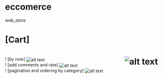 # eccomerce
web_store
<div>
  <h1 align="left">[Cart]<h1>
  <img src="https://media.giphy.com/media/Wgt8CNj0PvGUTAjION/giphy.gif" alt="alt text" width="whatever" height="whatever" align="right">
</div>
<div>
! [by now]
  <img src="https://media.giphy.com/media/qnf0iqSQTHzwFqTQIq/giphy.gif" alt="alt text" width="whatever" height="whatever" align="center">
</div>
<div>
! [add comments and rate]
  <img src="https://media.giphy.com/media/FMsIzuEvEnVzaXEVer/giphy.gif" alt="alt text" width="whatever" height="whatever" align="center">
</div>
<div>
! [pagination and ordering by category]
  <img src="https://media.giphy.com/media/cYzSUX7jFpcLaD33i9/giphy.gif" alt="alt text" width="whatever" height="whatever" align="center">
</div>
